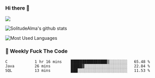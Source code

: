 ### Hi there 👋
<p>
  <a href="https://count.getloli.com/"><img src="https://count.getloli.com/get/@:solitudealma"></a>
</p>

![SolitudeAlma's github stats](https://github-readme-stats.vercel.app/api?username=solitudealma&show_icons=true&theme=radical)

![Most Used Languages](https://github-readme-stats.vercel.app/api/top-langs/?username=solitudealma&layout=compact&hide_border=true&theme=dark)
<!-- ![visitors](https://visitor-badge.glitch.me/badge?page_id=solitudealma.solitudealma.id) -->


### :dart: Weekly Fuck The Code

<!--START_SECTION:waka-->
```text
C            1 hr 16 mins    ████████████████▒░░░░░░░░   65.48 % 
Java         26 mins         █████▓░░░░░░░░░░░░░░░░░░░   22.84 % 
SQL          13 mins         ███░░░░░░░░░░░░░░░░░░░░░░   11.53 % 
```
<!--END_SECTION:waka-->
